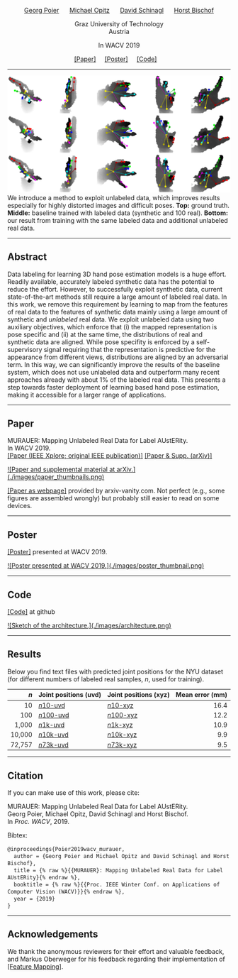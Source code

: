 <p>
<center><a href="https://poier.github.io">Georg Poier</a>&nbsp;&nbsp;&nbsp;&nbsp;&nbsp;
<a href="https://www.tugraz.at/institute/icg/research/team-bischof/lrs/people/opitz">Michael Opitz</a>&nbsp;&nbsp;&nbsp;&nbsp;&nbsp;
<a href="https://www.tugraz.at/institute/icg/research/team-bischof/lrs/people/schinagl">David Schinagl</a>&nbsp;&nbsp;&nbsp;&nbsp;&nbsp;
<a href="https://www.tugraz.at/institute/icg/research/team-bischof/people/team-about/horst-bischof">Horst Bischof</a></center>
</p>

<p>
<center>Graz University of Technology</center>  
<center>Austria</center>
</p>

<p>
<center>In WACV 2019</center>
</p>

<p>
<center>
<a href="https://ieeexplore.ieee.org/document/8658723">[Paper]</a>&nbsp;&nbsp;&nbsp;&nbsp;
<a href="./documents/poier2019wacv_poster.pdf">[Poster]</a>&nbsp;&nbsp;&nbsp;&nbsp;
<a href="https://github.com/poier/murauer">[Code]</a>&nbsp;&nbsp;&nbsp;&nbsp;
</center>
</p>

---

![Comparison of results.](./images/result_comparison.png)  
We introduce a method to exploit unlabeled data, which improves results 
especially for highly distorted images and difficult poses. 
**Top:** ground truth. **Middle:** baseline trained with labeled data (synthetic and 100 real). 
**Bottom:** our result from training with the same labeled data and additional unlabeled real data.

---

## Abstract
Data labeling for learning 3D hand pose estimation models is a huge effort. 
Readily available, accurately labeled synthetic data has the potential to reduce the effort. 
However, to successfully exploit synthetic data, current state-of-the-art methods 
still require a large amount of labeled real data. 
In this work, we remove this requirement by learning to map from the features of 
real data to the features of synthetic data mainly using a large amount of 
synthetic and *unlabeled* real data. We exploit unlabeled data using two auxiliary objectives, 
which enforce that (i) the mapped representation is pose specific and (ii) at the same time, 
the distributions of real and synthetic data are aligned. 
While pose specifity is enforced by a self-supervisory signal requiring that 
the representation is predictive for the appearance from different views, 
distributions are aligned by an adversarial term. 
In this way, we can significantly improve the results of the baseline system, 
which does not use unlabeled data and outperform many recent approaches already 
with about 1% of the labeled real data. 
This presents a step towards faster deployment of learning based hand pose estimation, 
making it accessible for a larger range of applications.

---

## Paper

MURAUER: Mapping Unlabeled Real Data for Label AUstERity.  
In WACV 2019.  
<a href="https://ieeexplore.ieee.org/document/8658723">[Paper (IEEE Xplore; original IEEE publication)]</a>
<a href="https://arxiv.org/abs/1811.09497">[Paper & Supp. (arXiv)]</a>

<a href="https://arxiv.org/abs/1811.09497">
![Paper and supplemental material at arXiv.](./images/paper_thumbnails.png)</a>

[[Paper as webpage]](https://www.arxiv-vanity.com/papers/1811.09497/) provided by 
arxiv-vanity.com. 
Not perfect (e.g., some figures are assembled wrongly) 
but probably still easier to read on some devices.

---

## Poster

<a href="./documents/poier2019wacv_poster.pdf">[Poster]</a> presented at WACV 2019.  

<a href="./documents/poier2019wacv_poster.pdf">
![Poster presented at WACV 2019.](./images/poster_thumbnail.png)</a>

---

## Code

[[Code]](https://github.com/poier/murauer) at github  

<a href="https://github.com/poier/murauer">
![Sketch of the architecture.](./images/architecture.png)</a>

---

## Results

Below you find text files with predicted joint positions for the NYU dataset 
(for different numbers of labeled real samples, *n*, used for training).

*n* 	| Joint positions (uvd) | Joint positions (xyz) | Mean error (mm)
---: | --- | --- | ---: 
10  	| [*n*10-uvd](https://github.com/poier/murauer/tree/master/results/joint_pos_murauer_n10_wacv_uvd.txt) | [*n*10-xyz](https://github.com/poier/murauer/tree/master/results/joint_pos_murauer_n10_wacv_xyz.txt) | 16.4
100  	| [*n*100-uvd](https://github.com/poier/murauer/tree/master/results/joint_pos_murauer_n100_wacv_uvd.txt) | [*n*100-xyz](https://github.com/poier/murauer/tree/master/results/joint_pos_murauer_n100_wacv_xyz.txt) | 12.2
1,000  	| [*n*1k-uvd](https://github.com/poier/murauer/tree/master/results/joint_pos_murauer_n1000_wacv_uvd.txt) | [*n*1k-xyz](https://github.com/poier/murauer/tree/master/results/joint_pos_murauer_n1000_wacv_xyz.txt) | 10.9
10,000  | [*n*10k-uvd](https://github.com/poier/murauer/tree/master/results/joint_pos_murauer_n10000_wacv_uvd.txt) | [*n*10k-xyz](https://github.com/poier/murauer/tree/master/results/joint_pos_murauer_n10000_wacv_xyz.txt) | 9.9
72,757  | [*n*73k-uvd](https://github.com/poier/murauer/tree/master/results/joint_pos_murauer_n72757_wacv_uvd.txt) | [*n*73k-xyz](https://github.com/poier/murauer/tree/master/results/joint_pos_murauer_n72757_wacv_xyz.txt) | 9.5

---

## Citation
If you can make use of this work, please cite:

MURAUER: Mapping Unlabeled Real Data for Label AUstERity.  
Georg Poier, Michael Opitz, David Schinagl and Horst Bischof.  
In *Proc. WACV*, 2019.

Bibtex:
```
@inproceedings{Poier2019wacv_murauer,  
  author = {Georg Poier and Michael Opitz and David Schinagl and Horst Bischof},  
  title = {% raw %}{{MURAUER}: Mapping Unlabeled Real Data for Label AUstERity}{% endraw %},  
  booktitle = {% raw %}{{Proc. IEEE Winter Conf. on Applications of Computer Vision (WACV)}}{% endraw %},  
  year = {2019}
}
```

---

## Acknowledgements
We thank the anonymous reviewers for their effort and valuable feedback, and
Markus Oberweger for his feedback regarding their implementation of 
[[Feature Mapping]](https://arxiv.org/abs/1712.03904).


